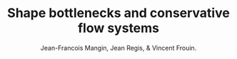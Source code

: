 ---
author: Jean-Francois Mangin, Jean Regis, & Vincent Frouin.
title: Shape bottlenecks and conservative flow systems
year: 1996
type: inproceedings
booktitle: Proceedings of the Workship on Mathematical Methods in Biomedical Image Analysis
---
